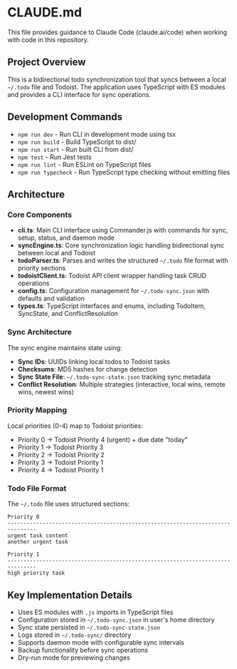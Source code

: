 # CLAUDE.md

This file provides guidance to Claude Code (claude.ai/code) when working with code in this repository.

## Project Overview

This is a bidirectional todo synchronization tool that syncs between a local `~/.todo` file and Todoist. The application uses TypeScript with ES modules and provides a CLI interface for sync operations.

## Development Commands

- `npm run dev` - Run CLI in development mode using tsx
- `npm run build` - Build TypeScript to dist/
- `npm run start` - Run built CLI from dist/
- `npm test` - Run Jest tests  
- `npm run lint` - Run ESLint on TypeScript files
- `npm run typecheck` - Run TypeScript type checking without emitting files

## Architecture

### Core Components

- **cli.ts**: Main CLI interface using Commander.js with commands for sync, setup, status, and daemon mode
- **syncEngine.ts**: Core synchronization logic handling bidirectional sync between local and Todoist
- **todoParser.ts**: Parses and writes the structured `~/.todo` file format with priority sections
- **todoistClient.ts**: Todoist API client wrapper handling task CRUD operations
- **config.ts**: Configuration management for `~/.todo-sync.json` with defaults and validation
- **types.ts**: TypeScript interfaces and enums, including TodoItem, SyncState, and ConflictResolution

### Sync Architecture

The sync engine maintains state using:
- **Sync IDs**: UUIDs linking local todos to Todoist tasks
- **Checksums**: MD5 hashes for change detection
- **Sync State File**: `~/.todo-sync-state.json` tracking sync metadata
- **Conflict Resolution**: Multiple strategies (interactive, local wins, remote wins, newest wins)

### Priority Mapping

Local priorities (0-4) map to Todoist priorities:
- Priority 0 → Todoist Priority 4 (urgent) + due date "today"
- Priority 1 → Todoist Priority 3
- Priority 2 → Todoist Priority 2  
- Priority 3 → Todoist Priority 1
- Priority 4 → Todoist Priority 1

### Todo File Format

The `~/.todo` file uses structured sections:
```
Priority 0
-------------------------------------------------------------------------------
urgent task content
another urgent task

Priority 1
-------------------------------------------------------------------------------
high priority task
```

## Key Implementation Details

- Uses ES modules with `.js` imports in TypeScript files
- Configuration stored in `~/.todo-sync.json` in user's home directory
- Sync state persisted in `~/.todo-sync-state.json`
- Logs stored in `~/.todo-sync/` directory
- Supports daemon mode with configurable sync intervals
- Backup functionality before sync operations
- Dry-run mode for previewing changes